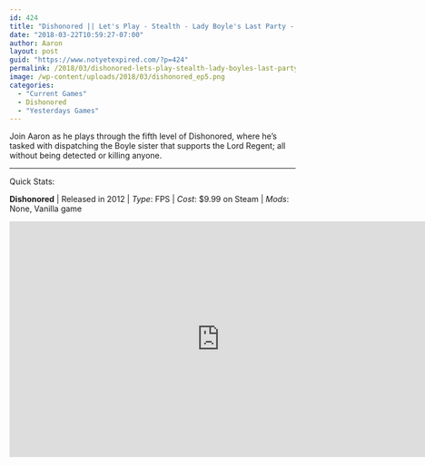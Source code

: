 ```yaml
---
id: 424
title: "Dishonored || Let's Play - Stealth - Lady Boyle's Last Party - EP05"
date: "2018-03-22T10:59:27-07:00"
author: Aaron
layout: post
guid: "https://www.notyetexpired.com/?p=424"
permalink: /2018/03/dishonored-lets-play-stealth-lady-boyles-last-party-ep05/
image: /wp-content/uploads/2018/03/dishonored_ep5.png
categories:
  - "Current Games"
  - Dishonored
  - "Yesterdays Games"
---
```


Join Aaron as he plays through the fifth level of Dishonored, where he’s tasked with dispatching the Boyle sister that supports the Lord Regent; all without being detected or killing anyone.

---

Quick Stats:

**Dishonored** | Released in 2012 | _Type_: FPS | _Cost_: $9.99 on Steam | _Mods_: None, Vanilla game

<iframe allowfullscreen="allowfullscreen" frameborder="0" height="416" loading="lazy" src="https://www.youtube.com/embed/edELJ0LvlGQ" width="740"></iframe>

